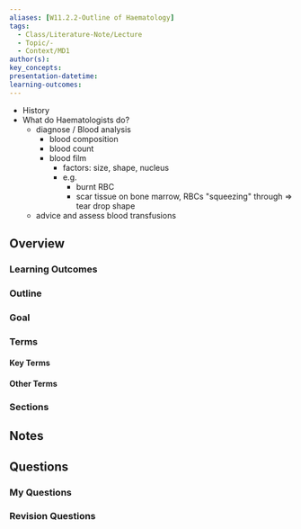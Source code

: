 ```yaml
---
aliases: [W11.2.2-Outline of Haematology]
tags:
  - Class/Literature-Note/Lecture
  - Topic/-
  - Context/MD1
author(s): 
key_concepts: 
presentation-datetime: 
learning-outcomes:
---
```


- History
- What do Haematologists do?
	- diagnose / Blood analysis
		- blood composition
		- blood count
		- blood film
			- factors: size, shape, nucleus
			- e.g. 
				- burnt RBC
				- scar tissue on bone marrow, RBCs "squeezing" through => tear drop shape
	- advice and assess blood transfusions
## Overview
### Learning Outcomes

### Outline

### Goal

### Terms
#### Key Terms

#### Other Terms

### Sections


## Notes


## Questions

### My Questions
### Revision Questions




